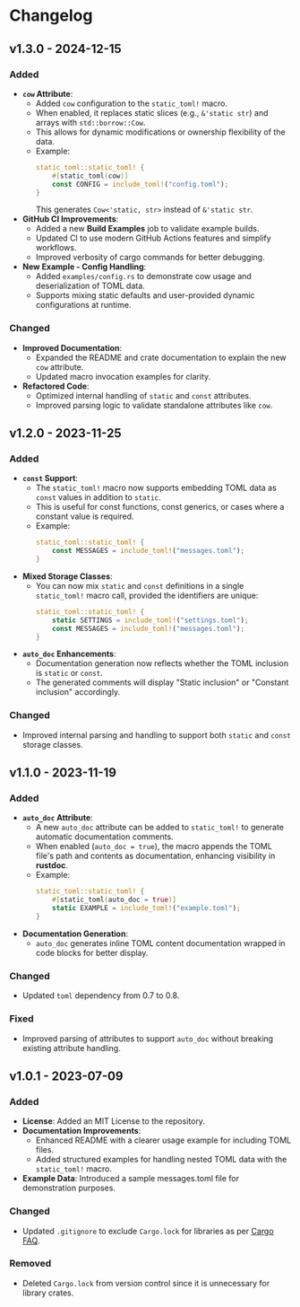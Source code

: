 # Changelog

## v1.3.0 - 2024-12-15

### Added

- **`cow` Attribute**:
  - Added `cow` configuration to the `static_toml!` macro.
  - When enabled, it replaces static slices (e.g., `&'static str`) and arrays
    with `std::borrow::Cow`.
  - This allows for dynamic modifications or ownership flexibility of the data.
  - Example:
    ```rust
    static_toml::static_toml! {
        #[static_toml(cow)]
        const CONFIG = include_toml!("config.toml");
    }
    ```
    This generates `Cow<'static, str>` instead of `&'static str`.
- **GitHub CI Improvements**:
  - Added a new **Build Examples** job to validate example builds.
  - Updated CI to use modern GitHub Actions features and simplify workflows.
  - Improved verbosity of cargo commands for better debugging.
- **New Example - Config Handling**:
  - Added `examples/config.rs` to demonstrate cow usage and deserialization of
    TOML data.
  - Supports mixing static defaults and user-provided dynamic configurations at
    runtime.

### Changed

- **Improved Documentation**:
  - Expanded the README and crate documentation to explain the new `cow`
    attribute.
  - Updated macro invocation examples for clarity.
- **Refactored Code**:
  - Optimized internal handling of `static` and `const` attributes.
  - Improved parsing logic to validate standalone attributes like `cow`.

## v1.2.0 - 2023-11-25

### Added

- **`const` Support**:
  - The `static_toml!` macro now supports embedding TOML data as `const` values
    in addition to `static`.
  - This is useful for const functions, const generics, or cases where a
    constant value is required.
  - Example:
    ```rust
    static_toml::static_toml! {
        const MESSAGES = include_toml!("messages.toml");
    }
    ```
- **Mixed Storage Classes**:
  - You can now mix `static` and `const` definitions in a single `static_toml!`
    macro call, provided the identifiers are unique:
    ```rust
    static_toml::static_toml! {
        static SETTINGS = include_toml!("settings.toml");
        const MESSAGES = include_toml!("messages.toml");
    }
    ```
- **`auto_doc` Enhancements**:
  - Documentation generation now reflects whether the TOML inclusion is `static`
    or `const`.
  - The generated comments will display "Static inclusion" or "Constant
    inclusion" accordingly.

### Changed

- Improved internal parsing and handling to support both `static` and `const`
  storage classes.

## v1.1.0 - 2023-11-19

### Added

- **`auto_doc` Attribute**:
  - A new `auto_doc` attribute can be added to `static_toml!` to generate
    automatic documentation comments.
  - When enabled (`auto_doc = true`), the macro appends the TOML file's path and
    contents as documentation, enhancing visibility in **rustdoc**.
  - Example:
    ```rust
    static_toml::static_toml! {
        #[static_toml(auto_doc = true)]
        static EXAMPLE = include_toml!("example.toml");
    }
    ```
- **Documentation Generation**:
  - `auto_doc` generates inline TOML content documentation wrapped in code
    blocks for better display.

### Changed

- Updated `toml` dependency from 0.7 to 0.8.

### Fixed

- Improved parsing of attributes to support `auto_doc` without breaking existing
  attribute handling.

## v1.0.1 - 2023-07-09

### Added

- **License**: Added an MIT License to the repository.
- **Documentation Improvements**:
  - Enhanced README with a clearer usage example for including TOML files.
  - Added structured examples for handling nested TOML data with the
    `static_toml!` macro.
- **Example Data**: Introduced a sample messages.toml file for demonstration
  purposes.

### Changed

- Updated `.gitignore` to exclude `Cargo.lock` for libraries as per
  [Cargo FAQ](https://doc.rust-lang.org/cargo/faq.html#why-have-cargolock-in-version-control).

### Removed

- Deleted `Cargo.lock` from version control since it is unnecessary for library
  crates.
